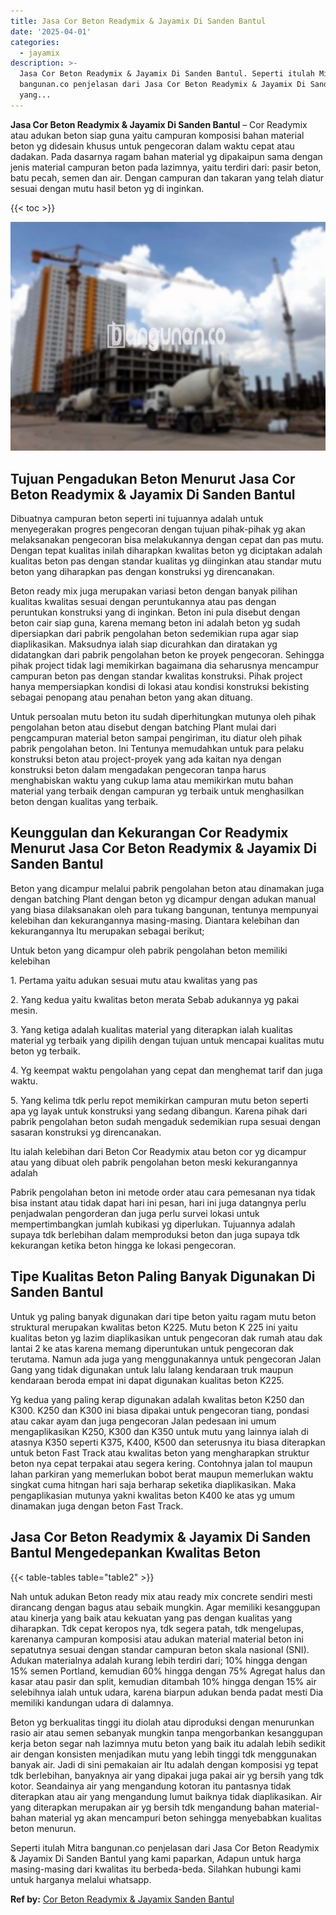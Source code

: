 ```yaml
---
title: Jasa Cor Beton Readymix & Jayamix Di Sanden Bantul
date: '2025-04-01'
categories:
  - jayamix
description: >-
  Jasa Cor Beton Readymix & Jayamix Di Sanden Bantul. Seperti itulah Mitra
  bangunan.co penjelasan dari Jasa Cor Beton Readymix & Jayamix Di Sanden Bantul
  yang...
---
```


**Jasa Cor Beton Readymix & Jayamix Di Sanden Bantul** – Cor Readymix atau adukan beton siap guna yaitu campuran komposisi bahan material beton yg didesain khusus untuk pengecoran dalam waktu cepat atau dadakan. Pada dasarnya ragam bahan material yg dipakaipun sama dengan jenis material campuran beton pada lazimnya, yaitu terdiri dari: pasir beton, batu pecah, semen dan air. Dengan campuran dan takaran yang telah diatur sesuai dengan mutu hasil beton yg di inginkan.

{{< toc >}}

![Jasa Cor Beton Readymix & Jayamix Di Sanden Bantul](/images/jasa-cor-readymix-29.png)

## Tujuan Pengadukan Beton Menurut Jasa Cor Beton Readymix & Jayamix Di Sanden Bantul

Dibuatnya campuran beton seperti ini tujuannya adalah untuk menyegerakan progres pengecoran dengan tujuan pihak-pihak yg akan melaksanakan pengecoran bisa melakukannya dengan cepat dan pas mutu. Dengan tepat kualitas inilah diharapkan kwalitas beton yg diciptakan adalah kualitas beton pas dengan standar kualitas yg diinginkan atau standar mutu beton yang diharapkan pas dengan konstruksi yg direncanakan.

Beton ready mix juga merupakan variasi beton dengan banyak pilihan kualitas kwalitas sesuai dengan peruntukannya atau pas dengan peruntukan konstruksi yang di inginkan. Beton ini pula disebut dengan beton cair siap guna, karena memang beton ini adalah beton yg sudah dipersiapkan dari pabrik pengolahan beton sedemikian rupa agar siap diaplikasikan. Maksudnya ialah siap dicurahkan dan diratakan yg didatangkan dari pabrik pengolahan beton ke proyek pengecoran. Sehingga pihak project tidak lagi memikirkan bagaimana dia seharusnya mencampur campuran beton pas dengan standar kwalitas konstruksi. Pihak project hanya mempersiapkan kondisi di lokasi atau kondisi konstruksi bekisting sebagai penopang atau penahan beton yang akan dituang.

Untuk persoalan mutu beton itu sudah diperhitungkan mutunya oleh pihak pengolahan beton atau disebut dengan batching Plant mulai dari pengcampuran material beton sampai pengiriman, itu diatur oleh pihak pabrik pengolahan beton. Ini Tentunya memudahkan untuk para pelaku konstruksi beton atau project-proyek yang ada kaitan nya dengan konstruksi beton dalam mengadakan pengecoran tanpa harus menghabiskan waktu yang cukup lama atau memikirkan mutu bahan material yang terbaik dengan campuran yg terbaik untuk menghasilkan beton dengan kualitas yang terbaik.

## Keunggulan dan Kekurangan Cor Readymix Menurut Jasa Cor Beton Readymix & Jayamix Di Sanden Bantul

Beton yang dicampur melalui pabrik pengolahan beton atau dinamakan juga dengan batching Plant dengan beton yg dicampur dengan adukan manual yang biasa dilaksanakan oleh para tukang bangunan, tentunya mempunyai kelebihan dan kekurangannya masing-masing. Diantara kelebihan dan kekurangannya Itu merupakan sebagai berikut;

Untuk beton yang dicampur oleh pabrik pengolahan beton memiliki kelebihan

1\. Pertama yaitu adukan sesuai mutu atau kwalitas yang pas

2\. Yang kedua yaitu kwalitas beton merata Sebab adukannya yg pakai mesin.

3\. Yang ketiga adalah kualitas material yang diterapkan ialah kualitas material yg terbaik yang dipilih dengan tujuan untuk mencapai kualitas mutu beton yg terbaik.

4\. Yg keempat waktu pengolahan yang cepat dan menghemat tarif dan juga waktu.

5\. Yang kelima tdk perlu repot memikirkan campuran mutu beton seperti apa yg layak untuk konstruksi yang sedang dibangun. Karena pihak dari pabrik pengolahan beton sudah mengaduk sedemikian rupa sesuai dengan sasaran konstruksi yg direncanakan.

Itu ialah kelebihan dari Beton Cor Readymix atau beton cor yg dicampur atau yang dibuat oleh pabrik pengolahan beton meski kekurangannya adalah

Pabrik pengolahan beton ini metode order atau cara pemesanan nya tidak bisa instant atau tidak dapat hari ini pesan, hari ini juga datangnya perlu penjadwalan pengorderan dan juga perlu survei lokasi untuk mempertimbangkan jumlah kubikasi yg diperlukan. Tujuannya adalah supaya tdk berlebihan dalam memproduksi beton dan juga supaya tdk kekurangan ketika beton hingga ke lokasi pengecoran.

## Tipe Kualitas Beton Paling Banyak Digunakan Di Sanden Bantul

Untuk yg paling banyak digunakan dari tipe beton yaitu ragam mutu beton struktural merupakan kwalitas beton K225. Mutu beton K 225 ini yaitu kualitas beton yg lazim diaplikasikan untuk pengecoran dak rumah atau dak lantai 2 ke atas karena memang diperuntukan untuk pengecoran dak terutama. Namun ada juga yang menggunakannya untuk pengecoran Jalan Gang yang tidak digunakan untuk lalu lalang kendaraan truk maupun kendaraan beroda empat ini dapat digunakan kualitas beton K225.

Yg kedua yang paling kerap digunakan adalah kwalitas beton K250 dan K300. K250 dan K300 ini biasa dipakai untuk pengecoran tiang, pondasi atau cakar ayam dan juga pengecoran Jalan pedesaan ini umum mengaplikasikan K250, K300 dan K350 untuk mutu yang lainnya ialah di atasnya K350 seperti K375, K400, K500 dan seterusnya itu biasa diterapkan untuk beton Fast Track atau kwalitas beton yang mengharapkan struktur beton nya cepat terpakai atau segera kering. Contohnya jalan tol maupun lahan parkiran yang memerlukan bobot berat maupun memerlukan waktu singkat cuma hitngan hari saja berharap seketika diaplikasikan. Maka pengaplikasian mutunya yakni kwalitas beton K400 ke atas yg umum dinamakan juga dengan beton Fast Track.

## Jasa Cor Beton Readymix & Jayamix Di Sanden Bantul Mengedepankan Kwalitas Beton

{{< table-tables table="table2" >}}

Nah untuk adukan Beton ready mix atau ready mix concrete sendiri mesti dirancang dengan bagus atau sebaik mungkin. Agar memiliki kesanggupan atau kinerja yang baik atau kekuatan yang pas dengan kualitas yang diharapkan. Tdk cepat keropos nya, tdk segera patah, tdk mengelupas, karenanya campuran komposisi atau adukan material material beton ini sepatutnya sesuai dengan standar campuran beton skala nasional (SNI). Adukan materialnya adalah kurang lebih terdiri dari; 10% hingga dengan 15% semen Portland, kemudian 60% hingga dengan 75% Agregat halus dan kasar atau pasir dan split, kemudian ditambah 10% hingga dengan 15% air selebihnya ialah untuk udara, karena biarpun adukan benda padat mesti Dia memiliki kandungan udara di dalamnya.

Beton yg berkualitas tinggi itu diolah atau diproduksi dengan menurunkan rasio air atau semen sebanyak mungkin tanpa mengorbankan kesanggupan kerja beton segar nah lazimnya mutu beton yang baik itu adalah lebih sedikit air dengan konsisten menjadikan mutu yang lebih tinggi tdk menggunakan banyak air. Jadi di sini pemakaian air Itu adalah dengan komposisi yg tepat tdk berlebihan, banyaknya air yang dipakai juga pakai air yg bersih yang tdk kotor. Seandainya air yang mengandung kotoran itu pantasnya tidak diterapkan atau air yang mengandung lumut baiknya tidak diaplikasikan. Air yang diterapkan merupakan air yg bersih tdk mengandung bahan material-bahan material yg akan mencampuri beton sehingga menyebabkan kualitas beton menurun.

Seperti itulah Mitra bangunan.co penjelasan dari Jasa Cor Beton Readymix & Jayamix Di Sanden Bantul yang kami paparkan, Adapun untuk harga masing-masing dari kwalitas itu berbeda-beda. Silahkan hubungi kami untuk harganya melalui whatsapp.

**Ref by:** [Cor Beton Readymix & Jayamix Sanden Bantul](https://id.wikipedia.org/wiki/Cor)
